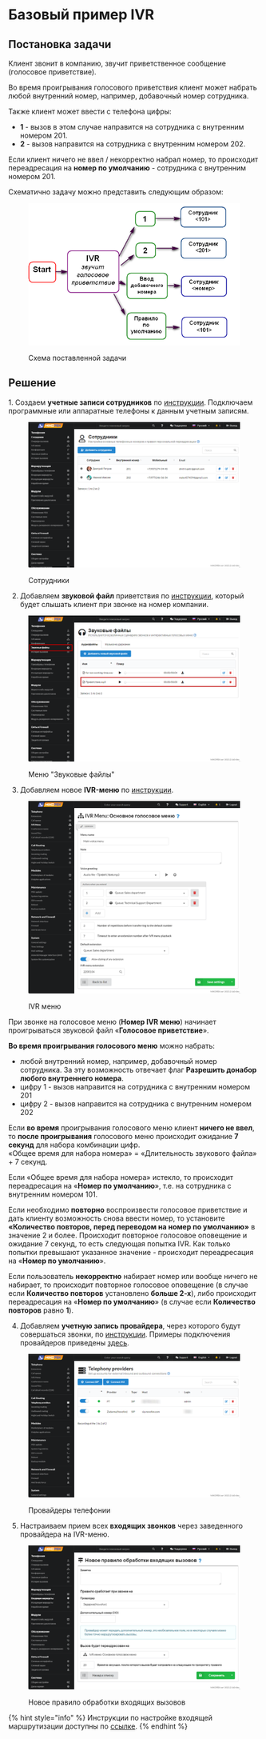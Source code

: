 # Базовый пример IVR

## Постановка задачи <a href="#postanovka_zadachi" id="postanovka_zadachi"></a>

Клиент звонит в компанию, звучит приветственное сообщение (голосовое приветствие).

Во время проигрывания голосового приветствия клиент может набрать любой внутренний номер, например, добавочный номер сотрудника.

Также клиент может ввести с телефона цифры:

* **1** - вызов в этом случае направится на сотрудника с внутренним номером 201.
* **2** - вызов направится на сотрудника с внутренним номером 202.

Если клиент ничего не ввел / некорректно набрал номер, то происходит переадресация на **номер по умолчанию** - сотрудника с внутренним номером 201.

Схематично задачу можно представить следующим образом:

<figure><img src="../../.gitbook/assets/image (4) (1) (1).png" alt=""><figcaption><p>Схема поставленной задачи </p></figcaption></figure>

## Решение <a href="#reshenie" id="reshenie"></a>

&#x20;1\. Создаем **учетные записи сотрудников** по [инструкции](../../manual/telephony/extensions.md). Подключаем программные или аппаратные телефоны к данным учетным записям.

<figure><img src="../../.gitbook/assets/extensions (1).png" alt=""><figcaption><p>Сотрудники </p></figcaption></figure>

2. Добавляем **звуковой файл** приветствия по [инструкции](../../manual/telephony/sound-files.md), который будет слышать клиент при звонке на номер компании.

<figure><img src="../../.gitbook/assets/SoundFiles.png" alt=""><figcaption><p>Меню "Звуковые файлы"</p></figcaption></figure>

3. Добавляем новое **IVR-меню** по [инструкции](../../manual/telephony/ivr-menu.md).

<figure><img src="../../.gitbook/assets/IVRMenu.png" alt=""><figcaption><p>IVR меню</p></figcaption></figure>

При звонке на голосовое меню (**Номер IVR меню**) начинает проигрываться звуковой файл «**Голосовое приветствие**».

**Во время проигрывания голосового меню** можно набрать:

* любой внутренний номер, например, добавочный номер сотрудника. За эту возможность отвечает флаг **Разрешить донабор любого внутреннего номера**.
* цифру 1 - вызов направится на сотрудника с внутренним номером 201
* цифру 2 - вызов направится на сотрудника с внутренним номером 202

Если **во время** проигрывания голосового меню клиент **ничего не ввел**, то **после проигрывания** голосового меню происходит ожидание **7 секунд** для набора комбинации цифр.\
«Общее время для набора номера» = «Длительность звукового файла» + 7 секунд.

Если «Общее время для набора номера» истекло, то происходит переадресация на «**Номер по умолчанию**», т.е. на сотрудника с внутренним номером 101.

Если необходимо **повторно** воспроизвести голосовое приветствие и дать клиенту возможность снова ввести номер, то установите **«Количество повторов, перед переводом на номер по умолчанию»** в значение 2 и более. Происходит повторное голосовое оповещение и ожидание 7 секунд, то есть следующая попытка IVR. Как только попытки превышают указанное значение - происходит переадресация на «**Номер по умолчанию**».

Если пользователь **некорректно** набирает номер или вообще ничего не набирает, то происходит повторное голосовое оповещение (в случае если **Количество повторов** установлено **больше 2-х**), либо происходит переадресация на «**Номер по умолчанию**» (в случае если **Количество повторов** равно **1**).

4. Добавляем **учетную запись провайдера**, через которого будут совершаться звонки, по [инструкции](../../manual/routing/providers.md). Примеры подключения провайдеров приведены [здесь](../providers/).

<figure><img src="../../.gitbook/assets/providers.png" alt=""><figcaption><p>Провайдеры телефонии</p></figcaption></figure>

5. Настраиваем прием всех **входящих звонков** через заведенного провайдера на IVR-меню.

<figure><img src="../../.gitbook/assets/Incoming.png" alt=""><figcaption><p>Новое правило обработки входящих вызовов </p></figcaption></figure>

{% hint style="info" %}
Инструкции по настройке входящей маршрутизации доступны по [ссылке](./).
{% endhint %}
